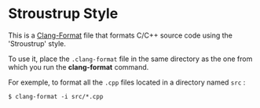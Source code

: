 # Stroustrup Style

This is a [Clang-Format](https://clang.llvm.org/docs/ClangFormatStyleOptions.html) file that formats C/C++ source code using the 'Stroustrup' style.

To use it, place the `.clang-format` file in the same directory as the one from which you run the **clang-format** command.

For exemple, to format all the `.cpp` files located in a directory named `src` :
```
$ clang-format -i src/*.cpp
```